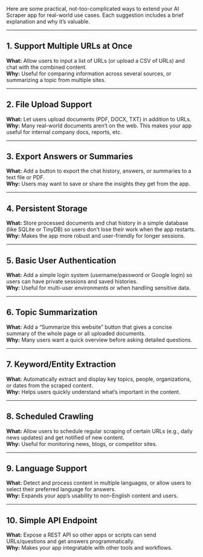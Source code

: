 Here are some practical, not-too-complicated ways to extend your AI Scraper app for real-world use cases. Each suggestion includes a brief explanation and why it’s valuable.

---

## 1. **Support Multiple URLs at Once**
**What:** Allow users to input a list of URLs (or upload a CSV of URLs) and chat with the combined content.  
**Why:** Useful for comparing information across several sources, or summarizing a topic from multiple sites.

---

## 2. **File Upload Support**
**What:** Let users upload documents (PDF, DOCX, TXT) in addition to URLs.  
**Why:** Many real-world documents aren’t on the web. This makes your app useful for internal company docs, reports, etc.

---

## 3. **Export Answers or Summaries**
**What:** Add a button to export the chat history, answers, or summaries to a text file or PDF.  
**Why:** Users may want to save or share the insights they get from the app.

---

## 4. **Persistent Storage**
**What:** Store processed documents and chat history in a simple database (like SQLite or TinyDB) so users don’t lose their work when the app restarts.  
**Why:** Makes the app more robust and user-friendly for longer sessions.

---

## 5. **Basic User Authentication**
**What:** Add a simple login system (username/password or Google login) so users can have private sessions and saved histories.  
**Why:** Useful for multi-user environments or when handling sensitive data.

---

## 6. **Topic Summarization**
**What:** Add a “Summarize this website” button that gives a concise summary of the whole page or all uploaded documents.  
**Why:** Many users want a quick overview before asking detailed questions.

---

## 7. **Keyword/Entity Extraction**
**What:** Automatically extract and display key topics, people, organizations, or dates from the scraped content.  
**Why:** Helps users quickly understand what’s important in the content.

---

## 8. **Scheduled Crawling**
**What:** Allow users to schedule regular scraping of certain URLs (e.g., daily news updates) and get notified of new content.  
**Why:** Useful for monitoring news, blogs, or competitor sites.

---

## 9. **Language Support**
**What:** Detect and process content in multiple languages, or allow users to select their preferred language for answers.  
**Why:** Expands your app’s usability to non-English content and users.

---

## 10. **Simple API Endpoint**
**What:** Expose a REST API so other apps or scripts can send URLs/questions and get answers programmatically.  
**Why:** Makes your app integratable with other tools and workflows.
